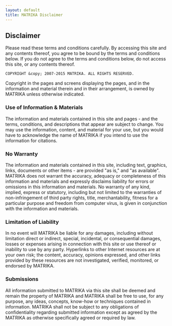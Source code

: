 ```yaml
---
layout: default
title: MATRIKA Disclaimer
---
```


## Disclaimer

Please read these terms and conditions carefully. By accessing this site
and any contents thereof, you agree to be bound by the terms and
conditions below. If you do not agree to the terms and conditions below,
do not access this site, or any contents thereof.

```
COPYRIGHT &copy; 2007-2015 MATRIKA. ALL RIGHTS RESERVED.
```

Copyright in the pages and screens displaying the pages, and in the
information and material therein and in their arrangement, is owned by
MATRIKA unless otherwise indicated.

### Use of Information &amp; Materials

The information and materials contained in this site and pages - and the
terms, conditions, and descriptions that appear are subject to change.
You may use the information, content, and material for your use, but you
would have to acknowledge the name of MATRIKA if you intend to use the
information for citations.

### No Warranty

The information and materials contained in this site, including text,
graphics, links, documents or other items - are provided "as is," and
"as available". MATRIKA does not warrant the accuracy, adequacy or
completeness of this information and materials and expressly disclaims
liability for errors or omissions in this information and materials. No
warranty of any kind, implied, express or statutory, including but not
limited to the warranties of non-infringement of third party rights,
title, merchantability, fitness for a particular purpose and freedom
from computer virus, is given in conjunction with the information and
materials.

### Limitation of Liability

In no event will MATRIKA be liable for any damages, including without
limitation direct or indirect, special, incidental, or consequential
damages, losses or expenses arising in connection with this site or use
thereof or inability to use by any party. Hyperlinks to other Internet
resources are at your own risk; the content, accuracy, opinions
expressed, and other links provided by these resources are not
investigated, verified, monitored, or endorsed by MATRIKA.

### Submissions

All information submitted to MATRIKA via this site shall be deemed and
remain the property of MATRIKA and MATRIKA shall be free to use, for any
purpose, any ideas, concepts, know-how or techniques contained in
information. MATRIKA shall not be subject to any obligations of
confidentiality regarding submitted information except as agreed by the
MATRIKA as otherwise specifically agreed or required by law.
